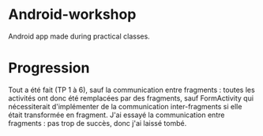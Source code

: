 # Android-workshop

Android app made during practical classes.

# Progression

Tout a été fait (TP 1 à 6), sauf la communication entre fragments : toutes les activités ont donc été remplacées par des fragments, sauf FormActivity qui nécessiterait d'implémenter de la communication inter-fragments si elle était transformée en fragment. J'ai essayé la communication entre fragments : pas trop de succès, donc j'ai laissé tombé.
